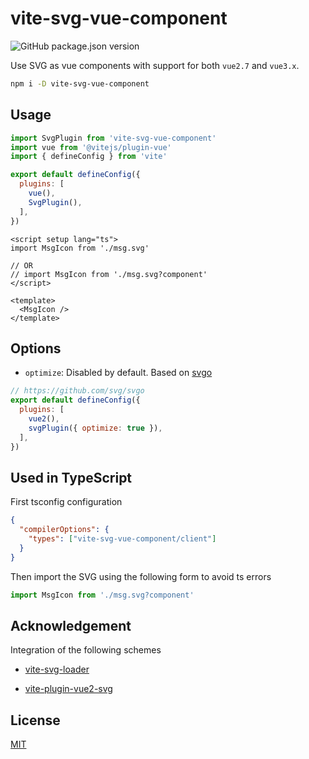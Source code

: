 # vite-svg-vue-component

![GitHub package.json version](https://img.shields.io/github/package-json/v/jaw52/vite-svg-vue-component?style=flat-square)

Use SVG as vue components with support for both `vue2.7` and `vue3.x`.

```bash
npm i -D vite-svg-vue-component
```

## Usage

```js
import SvgPlugin from 'vite-svg-vue-component'
import vue from '@vitejs/plugin-vue'
import { defineConfig } from 'vite'

export default defineConfig({
  plugins: [
    vue(),
    SvgPlugin(),
  ],
})
```

```vue
<script setup lang="ts">
import MsgIcon from './msg.svg'

// OR
// import MsgIcon from './msg.svg?component'
</script>

<template>
  <MsgIcon />
</template>
```

## Options

- `optimize`: Disabled by default. Based on [svgo](https://github.com/svg/svgo)

```js
// https://github.com/svg/svgo
export default defineConfig({
  plugins: [
    vue2(),
    svgPlugin({ optimize: true }),
  ],
})
```

## Used in TypeScript

First tsconfig configuration

```json
{
  "compilerOptions": {
    "types": ["vite-svg-vue-component/client"]
  }
}
```

Then import the SVG using the following form to avoid ts errors

```js
import MsgIcon from './msg.svg?component'
```

## Acknowledgement

Integration of the following schemes

- [vite-svg-loader](https://github.com/jpkleemans/vite-svg-loader)

- [vite-plugin-vue2-svg](https://github.com/pakholeung37/vite-plugin-vue2-svg)


## License

[MIT](LICENSE)
